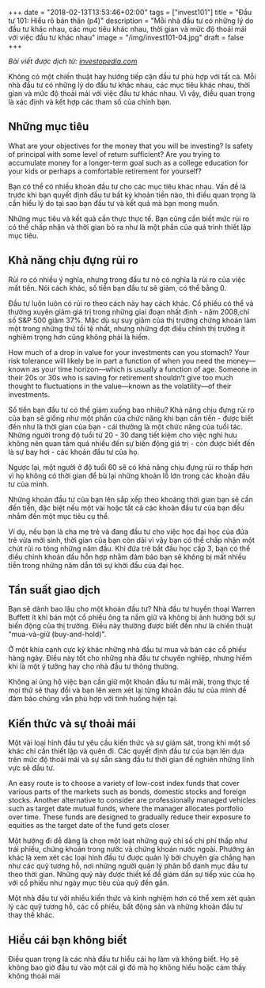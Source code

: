 +++
date = "2018-02-13T13:53:46+02:00"
tags = ["invest101"]
title = "Đầu tư 101: Hiểu rõ bản thân (p4)"
description = "Mỗi nhà đầu tư có những lý do đầu tư khác nhau, các mục tiêu khác nhau, thời gian và mức độ thoải mái với việc đầu tư khác nhau"
image = "/img/invest101-04.jpg"
draft = false
+++

*Bài viết được dịch từ: [investopedia.com](https://www.investopedia.com/university/beginner/)*

Không có một chiến thuật hay hướng tiếp cận đầu tư phù hợp với tất cả. Mỗi nhà đầu tư có những lý do đầu tư khác nhau, các mục tiêu khác nhau, thời gian và mức độ thoải mái với việc đầu tư khác nhau. Vì vậy, điều quan trọng là xác định và kết hợp các tham số của chính bạn.

## Những mục tiêu

What are your objectives for the money that you will be investing? Is safety of principal with some level of return sufficient? Are you trying to accumulate money for a longer-term goal such as a college education for your kids or perhaps a comfortable retirement for yourself?

Bạn có thể có nhiều khoản đầu tư cho các mục tiêu khác nhau. Vấn đề là trước khi bạn quyết định đầu tư bất kỳ khoản tiền nào, thì điều quan trọng là cần hiểu lý do tại sao bạn đầu tư và kết quả mà bạn mong muốn. 

Những mục tiêu và kết quả cần thực thực tế. Bạn cũng cần biết mức rủi ro có thể chấp nhận và thời gian bỏ ra như là một phần của quá trình thiết lập mục tiêu.

## Khả năng chịu đựng rủi ro

Rủi ro có nhiều ý nghĩa, nhưng trong đầu tư nó có nghĩa là rủi ro của việc mất tiền. Nói cách khác, số tiền bạn đầu tư sẽ giảm, có thể bằng 0.

Đầu tư luôn luôn có rủi ro theo cách này hay cách khác. Cổ phiếu có thể và thường xuyên giảm giá trị trong những giai đoạn nhất định - năm 2008,chỉ số S&P 500 giảm 37%. Mặc dù sự suy giảm của thị trường chứng khoán làm một trong những thứ tồi tệ nhất, nhưng những đợt điều chỉnh thị trường ít nghiêm trọng hơn cũng không phải là hiếm.

How much of a drop in value for your investments can you stomach? Your risk tolerance will likely be in part a function of when you need the money—known as your time horizon—which is usually a function of age. Someone in their 20s or 30s who is saving for retirement shouldn’t give too much thought to fluctuations in the value—known as the volatility—of their investments.

Số tiền bạn đầu tư có thể giảm xuống bao nhiêu? Khả năng chịu đựng rủi ro của bạn sẽ giống như một phần của chức năng khi bạn cần tiền - được biết đến như là thời gian của bạn - cái thường là một chức năng của tuổi tác. Những người trong độ tuổi từ 20 - 30 đang tiết kiệm cho việc nghỉ hưu không nên quan tâm quá nhiều đến sự biến động giá trị - còn được biết đến là sự bay hơi - các khoản đầu tư của họ.

Ngược lại, một người ở độ tuổi 60 sẽ có khả năng chịu đựng rủi ro thấp hơn vì họ không có thời gian để bù lại những khoản lỗ lớn trong các khoản đầu tư của mình.

Những khoản đầu tư của bạn lên sắp xếp theo khoảng thời gian bạn sẽ cần đến tiền, đặc biệt nếu một vài hoặc tất cả các khoản đầu tư của bạn đều nhắm đến một mục tiêu cụ thể.

Ví dụ, nếu bạn là cha mẹ trẻ và đang đầu tư cho việc học đại học của đứa trẻ vừa mới sinh, thời gian của bạn còn dài vì vậy bạn có thể chấp nhận một chút rủi ro tỏng những năm đầu. Khi đứa trẻ bắt đầu học cấp 3, bạn có thể điều chỉnh khoản đầu hỗn hợp nhằm đảm bảo bạn sẽ không bị mất nhiều tiền trong những năm dẫn tới sự khởi đầu của đại học.

## Tần suất giao dịch

Bạn sẽ dành bao lâu cho một khoản đầu tư? Nhà đầu tư huyền thoại Warren Buffett ít khi bán một cổ phiếu ông ta nắm giữ và không bị ảnh hưởng bởi sự biến động của thị trường. Điều này thường được biết đến như là chiến thuật "mua-và-giữ (buy-and-hold)".

Ở một khía cạnh cực kỳ khác những nhà đầu tư mua và bán các cổ phiếu hàng ngày. Điều này tốt cho những nhà đầu tư chuyên nghiệp, nhưng hiếm khi là một ý tưởng hay cho nhà đầu tư thông thường.

Không ai ủng hộ việc bạn cần giữ một khoản đầu tư mãi mãi, trong thực tế mọi thứ sẽ thay đổi và bạn lên xem xét lại từng khoản đầu tư của mình để đảm bảo chúng vẫn phù hợp với tình huống hiện tại.

## Kiến thức và sự thoải mái

Một vài loại hình đầu tư yêu cầu kiến thức và sự giám sát, trong khi một số khác chỉ cần thiết lập và quên đi. Các quyết định đầu tư của bạn lên dựa trên mức độ thoải mái và sự sẵn sàng đầu tư thời gian để nghiên những lĩnh vực sẽ đầu tư.

An easy route is to choose a variety of low-cost index funds that cover various parts of the markets such as bonds, domestic stocks and foreign stocks. Another alternative to consider are professionally managed vehicles such as target date mutual funds, where the manager allocates portfolio over time. These funds are designed to gradually reduce their exposure to equities as the target date of the fund gets closer

Một hướng đi dễ dàng là chọn một loạt những quỹ chỉ số chi phí thấp như trái phiếu, chứng khoán trong nước và chứng khoán nước ngoài. Phướng án khác là xem xét các loại hình đầu tư được quản lý bởi chuyên gia chẳng hạn như các quỹ tương hỗ, nơi những người quản lý phân bổ danh mục đầu tư theo thời gian. Những quỹ này được thiết kế để giảm dần sự tiếp xúc của họ với cổ phiếu như ngày mục tiêu của quỹ đến gần.

Một nhà đầu tư với nhiều kiến thức và kinh nghiệm hơn có thể xem xét quản lý các quỹ tương hỗ, các cổ phiếu, bất động sản và những khoản đầu tư thay thế khác.

## Hiểu cái bạn không biết

Điều quan trọng là các nhà đầu tư hiểu cái họ làm và không biết. Họ sẽ không bao giờ đầu tư vào một cái gì đó mà họ không hiểu hoặc cảm thấy không thoải mái